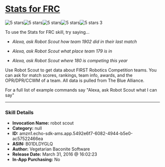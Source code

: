 # [Stats for FRC](http://alexa.amazon.com/#skills/amzn1.echo-sdk-ams.app.5492e6f7-6082-4944-b5e0-ac57522466ea)
![5 stars](../../images/ic_star_black_18dp_1x.png)![5 stars](../../images/ic_star_black_18dp_1x.png)![5 stars](../../images/ic_star_black_18dp_1x.png)![5 stars](../../images/ic_star_black_18dp_1x.png)![5 stars](../../images/ic_star_black_18dp_1x.png) 3

To use the Stats for FRC skill, try saying...

* *Alexa, ask Robot Scout how team 1902 did in their last match*

* *Alexa, ask Robot Scout what place team 179 is in*

* *Alexa, ask Robot Scout where 180 is competing this year*

Use Robot Scout to get data about FIRST Robotics Competition teams. You can ask for match scores, rankings, team info, awards, and the OPR/DPR/CCWM of a team. All data is pulled from The Blue Alliance.

For a full list of example commands say "Alexa, ask Robot Scout what I can say"

***

### Skill Details

* **Invocation Name:** robot scout
* **Category:** null
* **ID:** amzn1.echo-sdk-ams.app.5492e6f7-6082-4944-b5e0-ac57522466ea
* **ASIN:** B01DLDYGLQ
* **Author:** Vegetarian Baconite Software
* **Release Date:** March 31, 2016 @ 16:02:23
* **In-App Purchasing:** No
